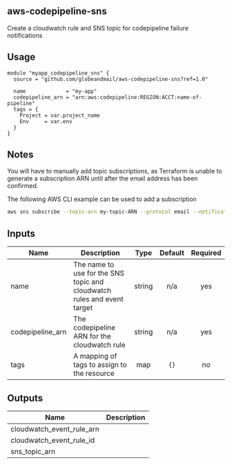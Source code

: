 ## aws-codepipeline-sns
Create a cloudwatch rule and SNS topic for codepipeline failure notifications

## Usage

```hcl
module "myapp_codepipeline_sns" {
  source = "github.com/globeandmail/aws-codepipeline-sns?ref=1.0"

  name             = "my-app"
  codepipeline_arn = "arn:aws:codepipeline:REGION:ACCT:name-of-pipeline"
  tags = {
    Project = var.project_name
    Env     = var.env
  }
}
```

## Notes
You will have to manually add topic subscriptions, as Terraform is unable to generate a subscription ARN until after the email address has been confirmed.

The following AWS CLI example can be used to add a subscription
```sh
aws sns subscribe --topic-arn my-topic-ARN --protocol email --notification-endpoint email-address@example.com
```

## Inputs

| Name | Description | Type | Default | Required |
|------|-------------|:----:|:-----:|:-----:|
| name | The name to use for the SNS topic and cloudwatch rules and event target | string | n/a | yes |
| codepipeline\_arn | The codepipeline ARN for the cloudwatch rule | string | n/a | yes |
| tags | A mapping of tags to assign to the resource | map | `{}` | no |

## Outputs

| Name | Description |
|------|-------------|
| cloudwatch\_event\_rule\_arn |  |
| cloudwatch\_event\_rule\_id |  |
| sns\_topic\_arn |  |

